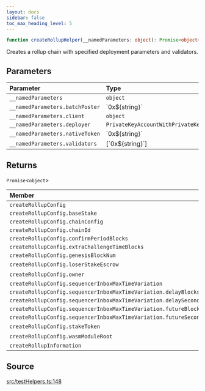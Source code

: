 ```yaml
---
layout: docs
sidebar: false
toc_max_heading_level: 5
---
```


```ts
function createRollupHelper(__namedParameters: object): Promise<object>;
```

Creates a rollup chain with specified deployment parameters and validators.

## Parameters

| Parameter                       | Type                              |
| :------------------------------ | :-------------------------------- |
| `__namedParameters`             | `object`                          |
| `__namedParameters.batchPoster` | \`0x$\{string\}\`                 |
| `__namedParameters.client`      | `object`                          |
| `__namedParameters.deployer`    | `PrivateKeyAccountWithPrivateKey` |
| `__namedParameters.nativeToken` | \`0x$\{string\}\`                 |
| `__namedParameters.validators`  | [\`0x$\{string\}\`]               |

## Returns

`Promise`\<`object`\>

| Member                                                            | Type                                                                            |
| :---------------------------------------------------------------- | :------------------------------------------------------------------------------ |
| `createRollupConfig`                                              | `object`                                                                        |
| `createRollupConfig.baseStake`                                    | `bigint`                                                                        |
| `createRollupConfig.chainConfig`                                  | `string`                                                                        |
| `createRollupConfig.chainId`                                      | `bigint`                                                                        |
| `createRollupConfig.confirmPeriodBlocks`                          | `bigint`                                                                        |
| `createRollupConfig.extraChallengeTimeBlocks`                     | `bigint`                                                                        |
| `createRollupConfig.genesisBlockNum`                              | `bigint`                                                                        |
| `createRollupConfig.loserStakeEscrow`                             | \`0x$\{string\}\`                                                               |
| `createRollupConfig.owner`                                        | \`0x$\{string\}\`                                                               |
| `createRollupConfig.sequencerInboxMaxTimeVariation`               | `object`                                                                        |
| `createRollupConfig.sequencerInboxMaxTimeVariation.delayBlocks`   | `bigint`                                                                        |
| `createRollupConfig.sequencerInboxMaxTimeVariation.delaySeconds`  | `bigint`                                                                        |
| `createRollupConfig.sequencerInboxMaxTimeVariation.futureBlocks`  | `bigint`                                                                        |
| `createRollupConfig.sequencerInboxMaxTimeVariation.futureSeconds` | `bigint`                                                                        |
| `createRollupConfig.stakeToken`                                   | \`0x$\{string\}\`                                                               |
| `createRollupConfig.wasmModuleRoot`                               | \`0x$\{string\}\`                                                               |
| `createRollupInformation`                                         | [`CreateRollupResults`](../../createRollup/type-aliases/CreateRollupResults.md) |

## Source

[src/testHelpers.ts:148](https://github.com/OffchainLabs/arbitrum-orbit-sdk/blob/cfcbd32d6879cf7817a33b24f062a0fd879ea257/src/testHelpers.ts#L148)

